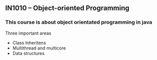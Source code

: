 ## IN1010 – Object-oriented Programming

### This course is about object orientated programming in java


Three important areas
- Class Inheritens
- Multithread and multicore
- Data structures
